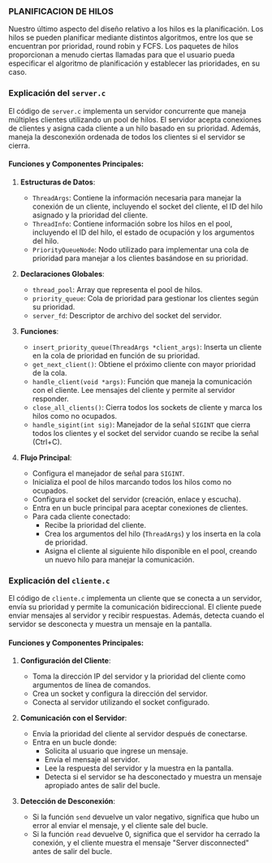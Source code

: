 ### PLANIFICACION DE HILOS
Nuestro último aspecto del diseño relativo a los hilos es la planificación. Los
hilos se pueden planificar mediante distintos algoritmos, entre los que se
encuentran por prioridad, round robin y FCFS. Los paquetes de hilos
proporcionan a menudo ciertas llamadas para que el usuario pueda especificar
el algoritmo de planificación y establecer las prioridades, en su caso.

### Explicación del `server.c`

El código de `server.c` implementa un servidor concurrente que maneja múltiples clientes utilizando un pool de hilos. El servidor acepta conexiones de clientes y asigna cada cliente a un hilo basado en su prioridad. Además, maneja la desconexión ordenada de todos los clientes si el servidor se cierra.

#### Funciones y Componentes Principales:

1. **Estructuras de Datos**:
    - `ThreadArgs`: Contiene la información necesaria para manejar la conexión de un cliente, incluyendo el socket del cliente, el ID del hilo asignado y la prioridad del cliente.
    - `ThreadInfo`: Contiene información sobre los hilos en el pool, incluyendo el ID del hilo, el estado de ocupación y los argumentos del hilo.
    - `PriorityQueueNode`: Nodo utilizado para implementar una cola de prioridad para manejar a los clientes basándose en su prioridad.

2. **Declaraciones Globales**:
    - `thread_pool`: Array que representa el pool de hilos.
    - `priority_queue`: Cola de prioridad para gestionar los clientes según su prioridad.
    - `server_fd`: Descriptor de archivo del socket del servidor.

3. **Funciones**:
    - `insert_priority_queue(ThreadArgs *client_args)`: Inserta un cliente en la cola de prioridad en función de su prioridad.
    - `get_next_client()`: Obtiene el próximo cliente con mayor prioridad de la cola.
    - `handle_client(void *args)`: Función que maneja la comunicación con el cliente. Lee mensajes del cliente y permite al servidor responder.
    - `close_all_clients()`: Cierra todos los sockets de cliente y marca los hilos como no ocupados.
    - `handle_sigint(int sig)`: Manejador de la señal `SIGINT` que cierra todos los clientes y el socket del servidor cuando se recibe la señal (Ctrl+C).

4. **Flujo Principal**:
    - Configura el manejador de señal para `SIGINT`.
    - Inicializa el pool de hilos marcando todos los hilos como no ocupados.
    - Configura el socket del servidor (creación, enlace y escucha).
    - Entra en un bucle principal para aceptar conexiones de clientes.
    - Para cada cliente conectado:
        - Recibe la prioridad del cliente.
        - Crea los argumentos del hilo (`ThreadArgs`) y los inserta en la cola de prioridad.
        - Asigna el cliente al siguiente hilo disponible en el pool, creando un nuevo hilo para manejar la comunicación.

### Explicación del `cliente.c`

El código de `cliente.c` implementa un cliente que se conecta a un servidor, envía su prioridad y permite la comunicación bidireccional. El cliente puede enviar mensajes al servidor y recibir respuestas. Además, detecta cuando el servidor se desconecta y muestra un mensaje en la pantalla.

#### Funciones y Componentes Principales:

1. **Configuración del Cliente**:
    - Toma la dirección IP del servidor y la prioridad del cliente como argumentos de línea de comandos.
    - Crea un socket y configura la dirección del servidor.
    - Conecta al servidor utilizando el socket configurado.

2. **Comunicación con el Servidor**:
    - Envía la prioridad del cliente al servidor después de conectarse.
    - Entra en un bucle donde:
        - Solicita al usuario que ingrese un mensaje.
        - Envía el mensaje al servidor.
        - Lee la respuesta del servidor y la muestra en la pantalla.
        - Detecta si el servidor se ha desconectado y muestra un mensaje apropiado antes de salir del bucle.

3. **Detección de Desconexión**:
    - Si la función `send` devuelve un valor negativo, significa que hubo un error al enviar el mensaje, y el cliente sale del bucle.
    - Si la función `read` devuelve 0, significa que el servidor ha cerrado la conexión, y el cliente muestra el mensaje "Server disconnected" antes de salir del bucle.
